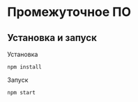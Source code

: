 # Промежуточное ПО

## Установка и запуск

Установка

```
npm install
```

Запуск

```
npm start
```

